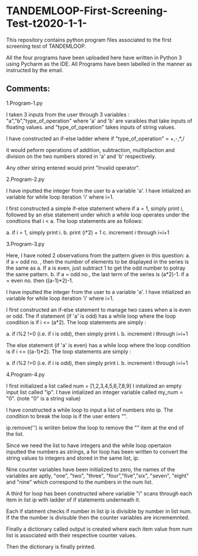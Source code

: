 # TANDEMLOOP-First-Screening-Test-t2020-1-1-
This repository contains python program files associated to the first screening test of TANDEMLOOP.

All the four programs have been uploaded here have written in Python 3 using Pycharm as the IDE.
All Programs have been labelled in the manner as instructed by the email.

## Comments:

1.Program-1.py 

  I taken 3 inputs from the user through 3 variables : "a","b","type_of_operation"
  where 'a' and 'b' are varaibles that take inputs of floating values.
  and "type_of_operation" takes inputs of string values.
  
  I have constructed an if-else ladder where if "type_of_operation" = +,-,*,/ 
   
  it would peform operations of addition, subtraction, multiplaction and division on the two numbers stored in 'a' and 'b' respectively.
  
  Any other string entered would print "Invalid operator".
  
2.Program-2.py 

  I have inputted the integer from the user to a variable 'a'.
  I have intialized an variable for while loop iteration 'i' where i=1.
  
  I first constructed a simple if-else statement where if a = 1, simply print i,
  followed by an else statement under which a while loop operates
  under the condtions that i < a. The loop statements are as follows:
  
  a. if i = 1, simply print i.
  b. print (i*2) + 1
  c. increment i through i=i+1
  
3.Program-3.py 

  Here, I have noted 2 observations from the pattern given in this question:
  a. if a = odd no. , then the number of elements to be displayed in the series is the same as a. If a is even, just subtract 1 to get the odd number to potray the same pattern.
  b. if a = odd no., the last term of the series is (a*2)-1. if a = even no. then ((a-1)*2)-1.
  

  I have inputted the integer from the user to a variable 'a'.
  I have intialized an variable for while loop iteration 'i' where i=1.
  
  I first constructed an if-else statement to manage two cases when a is even or odd.
  The if statement (if 'a' is odd) has a while loop where the loop condition is if i <= (a*2).
  The loop statements are simply :
  
  a. if i%2 !=0 (i.e. if i is odd), then simply print i.
  b. increment i through i=i+1
  
  The else statement (if 'a' is even) has a while loop where the loop condition is if i <= ((a-1)*2).
  The loop statements are simply :
  
  a. if i%2 !=0 (i.e. if i is odd), then simply print i.
  b. increment i through i=i+1
  
4.Program-4.py 

  I first initialized a list called num = [1,2,3,4,5,6,7,8,9]
  I initalized an empty input list called "ip". 
  I have intialized an integer variable called my_num = "0". (note "0" is a string value)
  
  I have constructed a while loop to input a list of numbers into ip.
  The condition to break the loop is if the user enters "".
  
  ip.remove('') is wriiten below the loop to remove the "" item at the end of the list.
  
  Since we need the list to have integers and the while loop opertaion inputted the numbers as strings,
  a for loop has been written to convert the string values to integers and stored in the same list, ip.
  
  Nine counter variables have been initialized to zero, the names of the variables are aptly,
  "one", "two", "three", "four","five","six", "seven", "eight" and "nine" which correspond
  to the numbers in the num list.
  
  A third for loop has been constructed where variable "i" scans through each item in list ip with 
  ladder of if statements underneath it.
  
  Each if statment checks if number in list ip is divisible by number in list num.
  If the the number is divisuble then the counter variables are incrememnted.
  
  Finally a dictionary called output is created where each item value from num list is associated with their respective counter values.
  
  Then the dictionary is finally printed.
  
